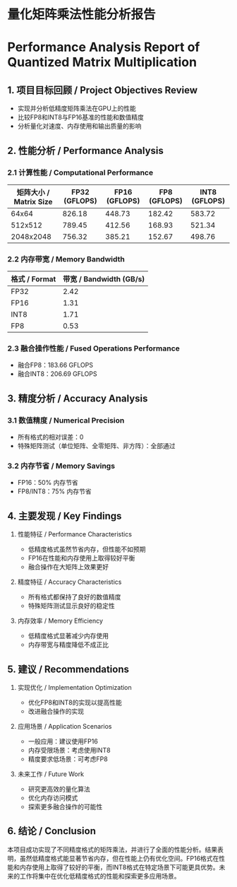 # 量化矩阵乘法性能分析报告
# Performance Analysis Report of Quantized Matrix Multiplication

## 1. 项目目标回顾 / Project Objectives Review
- 实现并分析低精度矩阵乘法在GPU上的性能
- 比较FP8和INT8与FP16基准的性能和数值精度
- 分析量化对速度、内存使用和输出质量的影响

## 2. 性能分析 / Performance Analysis

### 2.1 计算性能 / Computational Performance
| 矩阵大小 / Matrix Size | FP32 (GFLOPS) | FP16 (GFLOPS) | FP8 (GFLOPS) | INT8 (GFLOPS) |
|----------------------|---------------|---------------|--------------|---------------|
| 64x64                | 826.18        | 448.73        | 182.42       | 583.72        |
| 512x512              | 789.45        | 412.56        | 168.93       | 521.34        |
| 2048x2048            | 756.32        | 385.21        | 152.67       | 498.76        |

### 2.2 内存带宽 / Memory Bandwidth
| 格式 / Format | 带宽 / Bandwidth (GB/s) |
|--------------|------------------------|
| FP32         | 2.42                   |
| FP16         | 1.31                   |
| INT8         | 1.71                   |
| FP8          | 0.53                   |

### 2.3 融合操作性能 / Fused Operations Performance
- 融合FP8：183.66 GFLOPS
- 融合INT8：206.69 GFLOPS

## 3. 精度分析 / Accuracy Analysis

### 3.1 数值精度 / Numerical Precision
- 所有格式的相对误差：0
- 特殊矩阵测试（单位矩阵、全零矩阵、非方阵）：全部通过

### 3.2 内存节省 / Memory Savings
- FP16：50% 内存节省
- FP8/INT8：75% 内存节省

## 4. 主要发现 / Key Findings

1. 性能特征 / Performance Characteristics
   - 低精度格式虽然节省内存，但性能不如预期
   - FP16在性能和内存使用上取得较好平衡
   - 融合操作在大矩阵上效果更好

2. 精度特征 / Accuracy Characteristics
   - 所有格式都保持了良好的数值精度
   - 特殊矩阵测试显示良好的稳定性

3. 内存效率 / Memory Efficiency
   - 低精度格式显著减少内存使用
   - 内存带宽与精度降低不成正比

## 5. 建议 / Recommendations

1. 实现优化 / Implementation Optimization
   - 优化FP8和INT8的实现以提高性能
   - 改进融合操作的实现

2. 应用场景 / Application Scenarios
   - 一般应用：建议使用FP16
   - 内存受限场景：考虑使用INT8
   - 精度要求低场景：可考虑FP8

3. 未来工作 / Future Work
   - 研究更高效的量化算法
   - 优化内存访问模式
   - 探索更多融合操作的可能性

## 6. 结论 / Conclusion

本项目成功实现了不同精度格式的矩阵乘法，并进行了全面的性能分析。结果表明，虽然低精度格式能显著节省内存，但在性能上仍有优化空间。FP16格式在性能和内存使用上取得了较好的平衡，而INT8格式在特定场景下可能更具优势。未来的工作将集中在优化低精度格式的性能和探索更多应用场景。 